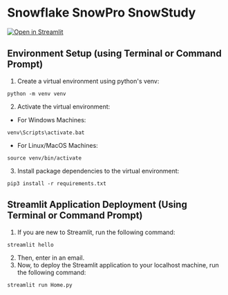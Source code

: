 # Snowflake SnowPro SnowStudy

[![Open in Streamlit](https://static.streamlit.io/badges/streamlit_badge_black_white.svg)](https://thedatarubicon-snowpro-snowstudy-home-v3ylfe.streamlitapp.com/)

## Environment Setup (using Terminal or Command Prompt)
1. Create a virtual environment using python's venv:
```
python -m venv venv
```
2. Activate the virtual environment:
- For Windows Machines:
```
venv\Scripts\activate.bat
```
- For Linux/MacOS Machines:
```
source venv/bin/activate
```
3. Install package dependencies to the virtual environment:
```
pip3 install -r requirements.txt
```

## Streamlit Application Deployment (Using Terminal or Command Prompt)
1. If you are new to Streamlit, run the following command:
```
streamlit hello
```
2. Then, enter in an email.
3. Now, to deploy the Streamlit application to your localhost machine, run the following command:
```
streamlit run Home.py
```